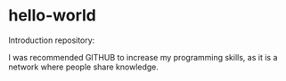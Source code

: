 # hello-world
Introduction repository:

I was recommended GITHUB to increase my programming skills, as it is a network where people share knowledge.
